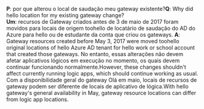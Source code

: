 <span data-ttu-id="52cb2-101">**P**: por que alterou o local de saudação meu gateway existente?</span><span class="sxs-lookup"><span data-stu-id="52cb2-101">**Q**: Why did hello location for my existing gateway change?</span></span> <br/><span data-ttu-id="52cb2-102">
**Um**: recursos de Gateway criados antes de 3 de maio de 2017 foram movidos para locais de origem toohello de locatário de saudação do AD do Azure para hello ou de estudante da conta que criou os gateways.</span><span class="sxs-lookup"><span data-stu-id="52cb2-102">
**A**: Gateway resources created before May 3, 2017 were moved toohello original locations of hello Azure AD tenant for hello work or school account that created those gateways.</span></span> <span data-ttu-id="52cb2-103">No entanto, essas alterações não devem afetar aplicativos lógicos em execução no momento, os quais devem continuar funcionando normalmente.</span><span class="sxs-lookup"><span data-stu-id="52cb2-103">However, these changes shouldn't affect currently running logic apps, which should continue working as usual.</span></span> <span data-ttu-id="52cb2-104">Com a disponibilidade geral do gateway Olá em maio, locais de recursos de gateway podem ser diferente de locais de aplicativo de lógica.</span><span class="sxs-lookup"><span data-stu-id="52cb2-104">With hello gateway's general availability in May, gateway resource locations can differ from logic app locations.</span></span>